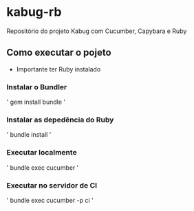 # kabug-rb
Repositório do projeto Kabug com Cucumber, Capybara e Ruby

## Como executar o pojeto

* Importante ter Ruby instalado 

### Instalar o Bundler
'
gem install bundle
'

### Instalar as depedência do Ruby
'
bundle install
'

### Executar localmente
'
bundle exec cucumber
'

### Executar no servidor de CI
'
bundle exec cucumber -p ci
'
